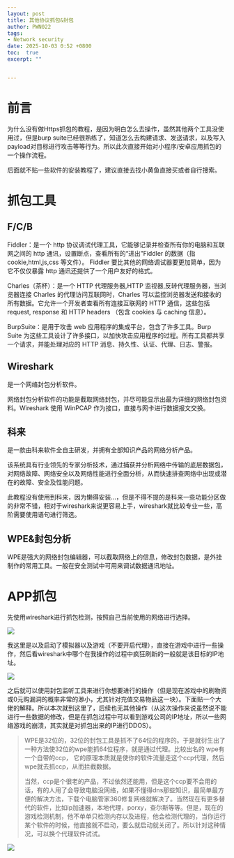 ```yaml
---
layout: post
title: 其他协议抓包&封包
author: PWN022
tags:
- Network security
date: 2025-10-03 0:52 +0800
toc:  true
excerpt: ""


---
```


# 前言

为什么没有做Https抓包的教程，是因为明白怎么去操作，虽然其他两个工具没使用过，但是burp suite已经很熟练了，知道怎么去构建请求、发送请求，以及写入payload对目标进行攻击等等行为。所以此次直接开始对小程序/安卓应用抓包的一个操作流程。

后面就不贴一些软件的安装教程了，建议直接去找小黄鱼直接买或者自行搜索。

# 抓包工具

## F/C/B

Fiddler：是一个 http 协议调试代理工具，它能够记录并检查所有你的电脑和互联网之间的 http 通讯，设置断点，查看所有的“进出”Fiddler 的数据（指 cookie,html,js,css 等文件）。 Fiddler 要比其他的网络调试器要更加简单，因为它不仅仅暴露 http 通讯还提供了一个用户友好的格式。

Charles（茶杯）：是一个 HTTP 代理服务器,HTTP 监视器,反转代理服务器，当浏览器连接 Charles 的代理访问互联网时，Charles 可以监控浏览器发送和接收的所有数据。它允许一个开发者查看所有连接互联网的 HTTP 通信，这些包括 request, response 和 HTTP headers （包含 cookies 与 caching 信息）。

BurpSuite：是用于攻击 web 应用程序的集成平台，包含了许多工具。Burp Suite 为这些工具设计了许多接口，以加快攻击应用程序的过程。所有工具都共享一个请求，并能处理对应的 HTTP 消息、持久性、认证、代理、日志、警报。

## Wireshark

是一个网络封包分析软件。

网络封包分析软件的功能是截取网络封包，并尽可能显示出最为详细的网络封包资料。Wireshark 使用 WinPCAP 作为接口，直接与网卡进行数据报文交换。

## 科来

是一款由科来软件全自主研发，并拥有全部知识产品的网络分析产品。

该系统具有行业领先的专家分析技术，通过捕获并分析网络中传输的底层数据包，对网络故障、网络安全以及网络性能进行全面分析，从而快速排查网络中出现或潜在的故障、安全及性能问题。

此教程没有使用到科来，因为懒得安装...，但是不得不提的是科来一些功能分区做的非常不错，相对于wireshark来说更容易上手，wireshark就比较专业一些，高阶需要使用语句进行筛选。

## WPE&封包分析

WPE是强大的网络封包编辑器，可以截取网络上的信息，修改封包数据，是外挂制作的常用工具。一般在安全测试中可用来调试数据通讯地址。

# APP抓包

先使用wireshark进行抓包检测，按照自己当前使用的网络进行选择。

![](https://cdn.jsdelivr.net/gh/PWN022/0x00@main/NetSecurity/My_screenshot/07-01.png)

我这里是以及启动了模拟器以及游戏（不要开启代理），直接在游戏中进行一些操作，然后看wireshark中哪个在我操作的过程中疯狂刷新的一般就是该目标的IP地址。

![](https://cdn.jsdelivr.net/gh/PWN022/0x00@main/NetSecurity/My_screenshot/07-02.png)

之后就可以使用封包监听工具来进行你想要进行的操作（但是现在游戏中的刷物资或0元购漏洞的概率非常的渺小，尤其针对充值交易物品这一块）。下面贴一个大佬的解释。所以本次就到这里了，后续也无其他操作（从这次操作来说虽然说不能进行一些数据的修改，但是在抓包过程中可以看到游戏公司的IP地址，所以一些网络游戏的崩溃，其实就是对抓包出来的IP进行DDOS）。

> WPE是32位的，32位的封包工具是抓不了64位的程序的。于是就衍生出了一种方法使32位的wpe能抓64位程序，就是通过代理。比较出名的 wpe有一个自带的ccp， 它的原理本质就是使你的软件流量走这个ccp代理，然后wpe就去抓ccp，从而拦截数据。
>
> 当然，ccp是个很老的产品，不过依然还能用，但是这个ccp要不会用的话，有的人用了会导致电脑没网络，如果不懂得dns那些知识，最简单最方便的解决方法，下载个电脑管家360修复网络就解决了。当然现在有更多替代的软件，比如ip加速器，本地代理，porxy，查尔斯等等。但是，现在的游戏检测机制，他不单单只检测内存以及进程，他会检测代理的，当你运行某个软件的时候，他直接就不启动，要么就启动就关闭了。所以针对这种情况，可以换个代理软件试试。

![](https://cdn.jsdelivr.net/gh/PWN022/0x00@main/NetSecurity/My_screenshot/07-04.png)

